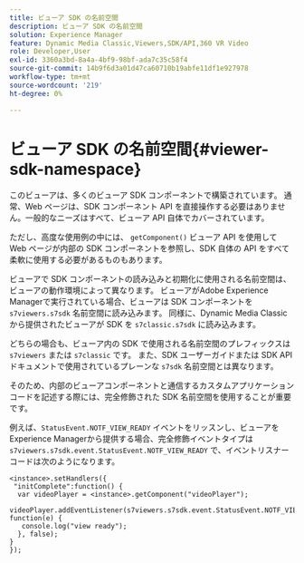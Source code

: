 ```yaml
---
title: ビューア SDK の名前空間
description: ビューア SDK の名前空間
solution: Experience Manager
feature: Dynamic Media Classic,Viewers,SDK/API,360 VR Video
role: Developer,User
exl-id: 3360a3bd-8a4a-4bf9-98bf-ada7c35c58f4
source-git-commit: 14b9f6d3a01d47ca60710b19abfe11df1e927978
workflow-type: tm+mt
source-wordcount: '219'
ht-degree: 0%

---
```


# ビューア SDK の名前空間{#viewer-sdk-namespace}

このビューアは、多くのビューア SDK コンポーネントで構築されています。 通常、Web ページは、SDK コンポーネント API を直接操作する必要はありません。一般的なニーズはすべて、ビューア API 自体でカバーされています。

ただし、高度な使用例の中には、 `getComponent()` ビューア API を使用して Web ページが内部の SDK コンポーネントを参照し、SDK 自体の API をすべて柔軟に使用する必要があるものもあります。

ビューアで SDK コンポーネントの読み込みと初期化に使用される名前空間は、ビューアの動作環境によって異なります。 ビューアがAdobe Experience Managerで実行されている場合、ビューアは SDK コンポーネントを `s7viewers.s7sdk` 名前空間に読み込みます。 同様に、Dynamic Media Classicから提供されたビューアが SDK を `s7classic.s7sdk` に読み込みます。

どちらの場合も、ビューア内の SDK で使用される名前空間のプレフィックスは `s7viewers` または `s7classic` です。 また、SDK ユーザーガイドまたは SDK API ドキュメントで使用されているプレーンな `s7sdk` 名前空間とは異なります。

そのため、内部のビューアコンポーネントと通信するカスタムアプリケーションコードを記述する際には、完全修飾された SDK 名前空間を使用することが重要です。

例えば、`StatusEvent.NOTF_VIEW_READY` イベントをリッスンし、ビューアをExperience Managerから提供する場合、完全修飾イベントタイプは `s7viewers.s7sdk.event.StatusEvent.NOTF_VIEW_READY` で、イベントリスナーコードは次のようになります。

```
<instance>.setHandlers({ 
 "initComplete":function() { 
  var videoPlayer = <instance>.getComponent("videoPlayer"); 
   videoPlayer.addEventListener(s7viewers.s7sdk.event.StatusEvent.NOTF_VIEW_READY, function(e) { 
   console.log("view ready"); 
  }, false); 
} 
});
```
